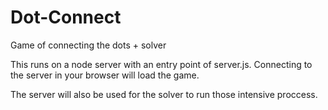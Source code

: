 # Dot-Connect
Game of connecting the dots + solver

This runs on a node server with an entry point of server.js.
Connecting to the server in your browser will load the game.

The server will also be used for the solver to run those intensive proccess.
